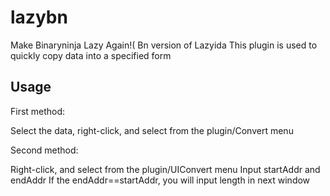 # lazybn

Make Binaryninja Lazy Again!( Bn version of Lazyida
This plugin is used to quickly copy data into a specified form

## Usage

First method:

Select the data, right-click, and select from the plugin/Convert menu

Second method:

Right-click, and select from the plugin/UIConvert menu
Input startAddr and endAddr
If the endAddr==startAddr, you will input length in next window


